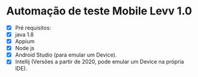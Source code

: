 # Automação de teste Mobile Levv 1.0
- [x] Pré requisitos:
- [x] java 1.8
- [x] Appium
- [x] Node js
- [x] Android Studio (para emular um Device).
- [x] Intellij (Versões a partir de 2020, pode emular um Device na própria IDE).
